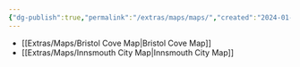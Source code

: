 ```yaml
---
{"dg-publish":true,"permalink":"/extras/maps/maps/","created":"2024-01-22T16:35","updated":"2024-07-24T11:59"}
---
```


* [[Extras/Maps/Bristol Cove Map\|Bristol Cove Map]]
* [[Extras/Maps/Innsmouth City Map\|Innsmouth City Map]]


